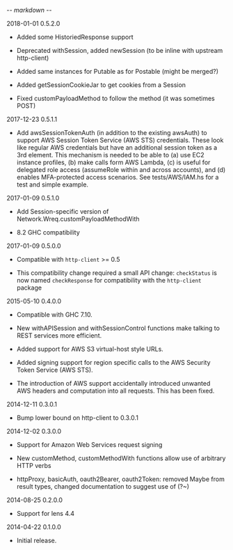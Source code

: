 -*- markdown -*-

2018-01-01 0.5.2.0

* Added some HistoriedResponse support

* Deprecated withSession, added newSession (to be inline with upstream http-client)

* Added same instances for Putable as for Postable (might be merged?)

* Added getSessionCookieJar to get cookies from a Session

* Fixed customPayloadMethod to follow the method (it was sometimes POST)

2017-12-23 0.5.1.1

* Add awsSessionTokenAuth (in addition to the existing awsAuth) to
  support AWS Session Token Service (AWS STS) credentials. These look
  like regular AWS credentials but have an additional session token as
  a 3rd element. This mechanism is needed to be able to (a) use EC2
  instance profiles, (b) make calls form AWS Lambda, (c) is useful for
  delegated role access (assumeRole within and across accounts), and (d)
  enables MFA-protected access scenarios.
  See tests/AWS/IAM.hs for a test and simple example.

2017-01-09 0.5.1.0

* Add Session-specific version of Network.Wreq.customPayloadMethodWith

* 8.2 GHC compatibility

2017-01-09 0.5.0.0

* Compatible with `http-client` >= 0.5

* This compatibility change required a small API change: `checkStatus`
  is now named `checkResponse` for compatibility with the
  `http-client` package

2015-05-10 0.4.0.0

* Compatible with GHC 7.10.

* New withAPISession and withSessionControl functions make talking to
  REST services more efficient.

* Added support for AWS S3 virtual-host style URLs.

* Added signing support for region specific calls to the AWS Security
  Token Service (AWS STS).

* The introduction of AWS support accidentally introduced unwanted AWS
  headers and computation into all requests. This has been fixed.


2014-12-11 0.3.0.1

* Bump lower bound on http-client to 0.3.0.1


2014-12-02 0.3.0.0

* Support for Amazon Web Services request signing

* New customMethod, customMethodWith functions allow use of arbitrary
  HTTP verbs

* httpProxy, basicAuth, oauth2Bearer, oauth2Token: removed Maybe from
  result types, changed documentation to suggest use of (?~)


2014-08-25 0.2.0.0

* Support for lens 4.4


2014-04-22 0.1.0.0

* Initial release.

